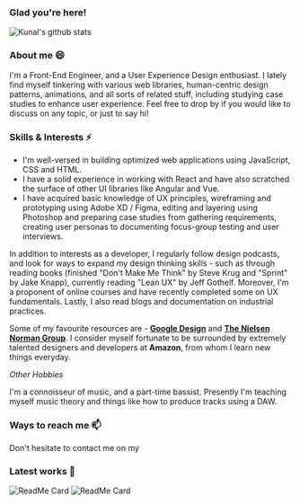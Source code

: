 ### Glad you're here!
![Kunal's github stats](https://github-readme-stats.vercel.app/api?username=evocativ&hide=contribs,issues&show_icons=true&theme=tokyonight)

### About me 😄

I'm a Front-End Engineer, and a User Experience Design enthusiast. I lately find myself tinkering with various web libraries, human-centric design patterns, animations, and all sorts of related stuff, including studying case studies to enhance user experience. Feel free to drop by if you would like to discuss on any topic, or just to say hi!

### Skills & Interests ⚡

- I'm well-versed in building optimized web applications using JavaScript, CSS and HTML.
- I have a solid experience in working with React and have also scratched the surface of other UI libraries like Angular and Vue. 
- I have acquired basic knowledge of UX principles, wireframing and prototyping using Adobe XD / Figma, editing and layering using Photoshop and preparing case studies from gathering requirements, creating user personas to documenting focus-group testing and user interviews.

In addition to interests as a developer, I regularly follow design podcasts, and look for ways to expand my design thinking skills - such as through reading books (finished "Don't Make Me Think" by Steve Krug and "Sprint" by Jake Knapp), currently reading "Lean UX" by Jeff Gothelf. Moreover, I'm a proponent of online courses and have recently completed some on UX fundamentals. Lastly, I also read blogs and documentation on industrial practices. 

Some of my favourite resources are -
__[Google Design](https://www.design.google)__ and __[The Nielsen Norman Group](https://www.nngroup.com)__. I consider myself fortunate to be surrounded by extremely talented designers and developers at **Amazon**, from whom I learn new things everyday.

*Other Hobbies*

I'm a connoisseur of music, and a part-time bassist. Presently I'm teaching myself music theory and things like how to produce tracks using a DAW. 

### Ways to reach me 📫

Don't hesitate to contact me on my 

### Latest works 💬

![ReadMe Card](https://github-readme-stats.vercel.app/api/pin/?username=evocativ&repo=mylandingpage)
![ReadMe Card](https://github-readme-stats.vercel.app/api/pin/?username=evocativ&repo=bpgcremembrance)
